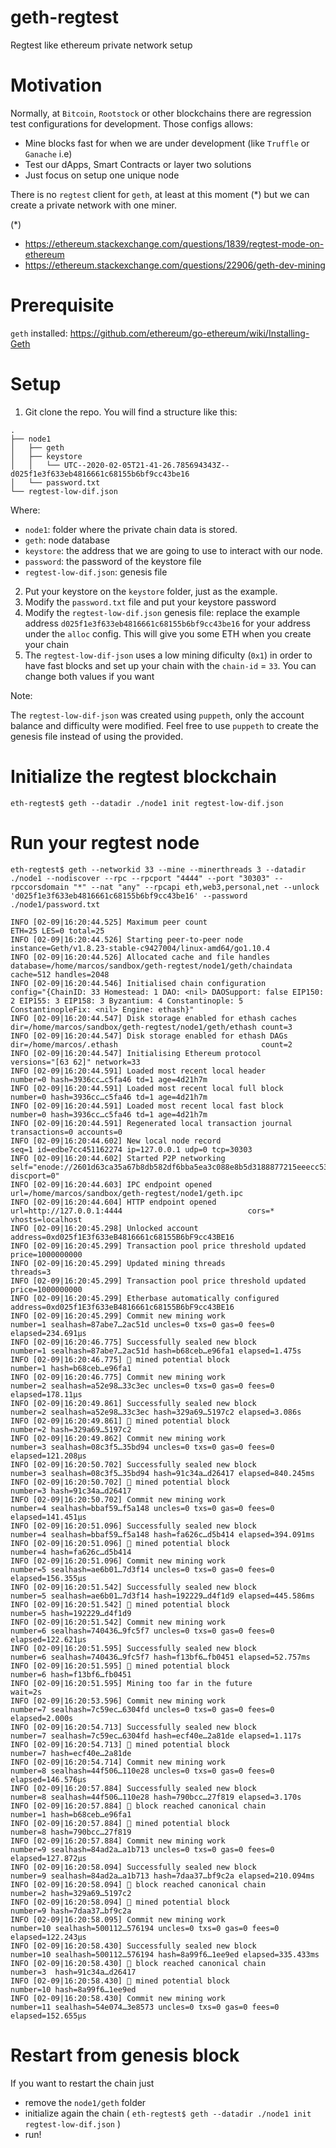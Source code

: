 # geth-regtest
Regtest like ethereum private network setup


# Motivation 

Normally, at `Bitcoin`, `Rootstock` or other blockchains there are regression test configurations for development. Those configs allows:

- Mine blocks fast for when we are under development (like `Truffle` or `Ganache` i.e) 
- Test our dApps, Smart Contracts or layer two solutions
- Just focus on setup one unique node

There is no `regtest` client for `geth`, at least at this moment (*) but we can create a private network with one miner. 

(*)
- https://ethereum.stackexchange.com/questions/1839/regtest-mode-on-ethereum
- https://ethereum.stackexchange.com/questions/22906/geth-dev-mining



# Prerequisite

`geth` installed: https://github.com/ethereum/go-ethereum/wiki/Installing-Geth



# Setup

1. Git clone the repo. You will find a structure like this: 

```
.
├── node1
│   ├── geth
│   ├── keystore
│   │   └── UTC--2020-02-05T21-41-26.785694343Z--d025f1e3f633eb4816661c68155b6bf9cc43be16
│   └── password.txt
└── regtest-low-dif.json

```

Where: 

- `node1`: folder where the private chain data is stored. 
- `geth`: node database
- `keystore`: the address that we are going to use to interact with our node.
- `password`: the password of the keystore file
- `regtest-low-dif.json`: genesis file

2. Put your keystore on the `keystore` folder, just as the example. 
3. Modify the `password.txt` file and put your keystore password
4. Modify the `regtest-low-dif.json` genesis file: replace the example address `d025f1e3f633eb4816661c68155b6bf9cc43be16` for your address under the `alloc` config. This will give you some ETH when you create your chain
5. The `regtest-low-dif-json` uses a low mining dificulty (`0x1`) in order to have fast blocks and set up your chain with the `chain-id` = `33`. You can change both values if you want

Note: 

The `regtest-low-dif-json` was created using `puppeth`, only the account balance and difficulty were modified. Feel free to use `puppeth` to create the genesis file instead of using the provided.


# Initialize the regtest blockchain 

`eth-regtest$ geth --datadir ./node1 init regtest-low-dif.json`

# Run your regtest node

`eth-regtest$ geth --networkid 33 --mine --minerthreads 3 --datadir ./node1 --nodiscover --rpc --rpcport "4444" --port "30303" --rpccorsdomain "*" --nat "any" --rpcapi eth,web3,personal,net --unlock 'd025f1e3f633eb4816661c68155b6bf9cc43be16' --password ./node1/password.txt`


```
INFO [02-09|16:20:44.525] Maximum peer count                       ETH=25 LES=0 total=25
INFO [02-09|16:20:44.526] Starting peer-to-peer node               instance=Geth/v1.8.23-stable-c9427004/linux-amd64/go1.10.4
INFO [02-09|16:20:44.526] Allocated cache and file handles         database=/home/marcos/sandbox/geth-regtest/node1/geth/chaindata cache=512 handles=2048
INFO [02-09|16:20:44.546] Initialised chain configuration          config="{ChainID: 33 Homestead: 1 DAO: <nil> DAOSupport: false EIP150: 2 EIP155: 3 EIP158: 3 Byzantium: 4 Constantinople: 5  ConstantinopleFix: <nil> Engine: ethash}"
INFO [02-09|16:20:44.547] Disk storage enabled for ethash caches   dir=/home/marcos/sandbox/geth-regtest/node1/geth/ethash count=3
INFO [02-09|16:20:44.547] Disk storage enabled for ethash DAGs     dir=/home/marcos/.ethash                                count=2
INFO [02-09|16:20:44.547] Initialising Ethereum protocol           versions="[63 62]" network=33
INFO [02-09|16:20:44.591] Loaded most recent local header          number=0 hash=3936cc…c5fa46 td=1 age=4d21h7m
INFO [02-09|16:20:44.591] Loaded most recent local full block      number=0 hash=3936cc…c5fa46 td=1 age=4d21h7m
INFO [02-09|16:20:44.591] Loaded most recent local fast block      number=0 hash=3936cc…c5fa46 td=1 age=4d21h7m
INFO [02-09|16:20:44.591] Regenerated local transaction journal    transactions=0 accounts=0
INFO [02-09|16:20:44.602] New local node record                    seq=1 id=edbe7cc451162274 ip=127.0.0.1 udp=0 tcp=30303
INFO [02-09|16:20:44.602] Started P2P networking                   self="enode://2601d63ca35a67b8db582df6bba5ea3c088e8b5d3188877215eeecc53f86ab0bddb3de2b81eb8ba5c58a90e62eadbc6516bc08120f427c1bd262981d498be997@127.0.0.1:30303?discport=0"
INFO [02-09|16:20:44.603] IPC endpoint opened                      url=/home/marcos/sandbox/geth-regtest/node1/geth.ipc
INFO [02-09|16:20:44.604] HTTP endpoint opened                     url=http://127.0.0.1:4444                            cors=* vhosts=localhost
INFO [02-09|16:20:45.298] Unlocked account                         address=0xd025f1E3f633eB4816661c68155B6bF9cc43BE16
INFO [02-09|16:20:45.299] Transaction pool price threshold updated price=1000000000
INFO [02-09|16:20:45.299] Updated mining threads                   threads=3
INFO [02-09|16:20:45.299] Transaction pool price threshold updated price=1000000000
INFO [02-09|16:20:45.299] Etherbase automatically configured       address=0xd025f1E3f633eB4816661c68155B6bF9cc43BE16
INFO [02-09|16:20:45.299] Commit new mining work                   number=1 sealhash=87abe7…2ac51d uncles=0 txs=0 gas=0 fees=0 elapsed=234.691µs
INFO [02-09|16:20:46.775] Successfully sealed new block            number=1 sealhash=87abe7…2ac51d hash=b68ceb…e96fa1 elapsed=1.475s
INFO [02-09|16:20:46.775] 🔨 mined potential block                  number=1 hash=b68ceb…e96fa1
INFO [02-09|16:20:46.775] Commit new mining work                   number=2 sealhash=a52e98…33c3ec uncles=0 txs=0 gas=0 fees=0 elapsed=178.11µs
INFO [02-09|16:20:49.861] Successfully sealed new block            number=2 sealhash=a52e98…33c3ec hash=329a69…5197c2 elapsed=3.086s
INFO [02-09|16:20:49.861] 🔨 mined potential block                  number=2 hash=329a69…5197c2
INFO [02-09|16:20:49.862] Commit new mining work                   number=3 sealhash=08c3f5…35bd94 uncles=0 txs=0 gas=0 fees=0 elapsed=121.208µs
INFO [02-09|16:20:50.702] Successfully sealed new block            number=3 sealhash=08c3f5…35bd94 hash=91c34a…d26417 elapsed=840.245ms
INFO [02-09|16:20:50.702] 🔨 mined potential block                  number=3 hash=91c34a…d26417
INFO [02-09|16:20:50.702] Commit new mining work                   number=4 sealhash=bbaf59…f5a148 uncles=0 txs=0 gas=0 fees=0 elapsed=141.451µs
INFO [02-09|16:20:51.096] Successfully sealed new block            number=4 sealhash=bbaf59…f5a148 hash=fa626c…d5b414 elapsed=394.091ms
INFO [02-09|16:20:51.096] 🔨 mined potential block                  number=4 hash=fa626c…d5b414
INFO [02-09|16:20:51.096] Commit new mining work                   number=5 sealhash=ae6b01…7d3f14 uncles=0 txs=0 gas=0 fees=0 elapsed=156.355µs
INFO [02-09|16:20:51.542] Successfully sealed new block            number=5 sealhash=ae6b01…7d3f14 hash=192229…d4f1d9 elapsed=445.586ms
INFO [02-09|16:20:51.542] 🔨 mined potential block                  number=5 hash=192229…d4f1d9
INFO [02-09|16:20:51.542] Commit new mining work                   number=6 sealhash=740436…9fc5f7 uncles=0 txs=0 gas=0 fees=0 elapsed=122.621µs
INFO [02-09|16:20:51.595] Successfully sealed new block            number=6 sealhash=740436…9fc5f7 hash=f13bf6…fb0451 elapsed=52.757ms
INFO [02-09|16:20:51.595] 🔨 mined potential block                  number=6 hash=f13bf6…fb0451
INFO [02-09|16:20:51.595] Mining too far in the future             wait=2s
INFO [02-09|16:20:53.596] Commit new mining work                   number=7 sealhash=7c59ec…6304fd uncles=0 txs=0 gas=0 fees=0 elapsed=2.000s
INFO [02-09|16:20:54.713] Successfully sealed new block            number=7 sealhash=7c59ec…6304fd hash=ecf40e…2a81de elapsed=1.117s
INFO [02-09|16:20:54.713] 🔨 mined potential block                  number=7 hash=ecf40e…2a81de
INFO [02-09|16:20:54.714] Commit new mining work                   number=8 sealhash=44f506…110e28 uncles=0 txs=0 gas=0 fees=0 elapsed=146.576µs
INFO [02-09|16:20:57.884] Successfully sealed new block            number=8 sealhash=44f506…110e28 hash=790bcc…27f819 elapsed=3.170s
INFO [02-09|16:20:57.884] 🔗 block reached canonical chain          number=1 hash=b68ceb…e96fa1
INFO [02-09|16:20:57.884] 🔨 mined potential block                  number=8 hash=790bcc…27f819
INFO [02-09|16:20:57.884] Commit new mining work                   number=9 sealhash=84ad2a…a1b713 uncles=0 txs=0 gas=0 fees=0 elapsed=127.872µs
INFO [02-09|16:20:58.094] Successfully sealed new block            number=9 sealhash=84ad2a…a1b713 hash=7daa37…bf9c2a elapsed=210.094ms
INFO [02-09|16:20:58.094] 🔗 block reached canonical chain          number=2 hash=329a69…5197c2
INFO [02-09|16:20:58.094] 🔨 mined potential block                  number=9 hash=7daa37…bf9c2a
INFO [02-09|16:20:58.095] Commit new mining work                   number=10 sealhash=500112…576194 uncles=0 txs=0 gas=0 fees=0 elapsed=122.243µs
INFO [02-09|16:20:58.430] Successfully sealed new block            number=10 sealhash=500112…576194 hash=8a99f6…1ee9ed elapsed=335.433ms
INFO [02-09|16:20:58.430] 🔗 block reached canonical chain          number=3  hash=91c34a…d26417
INFO [02-09|16:20:58.430] 🔨 mined potential block                  number=10 hash=8a99f6…1ee9ed
INFO [02-09|16:20:58.430] Commit new mining work                   number=11 sealhash=54e074…3e8573 uncles=0 txs=0 gas=0 fees=0 elapsed=152.655µs

```


# Restart from genesis block 

If you want to restart the chain just

- remove the `node1/geth` folder
- initialize again the chain ( `eth-regtest$ geth --datadir ./node1 init regtest-low-dif.json` )
- run! 


